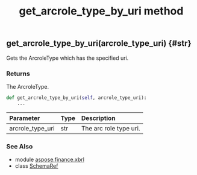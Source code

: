 ﻿---
title: get_arcrole_type_by_uri method
second_title: Aspose.Finance for Python via .NET API References
description: 
type: docs
weight: 20
url: /python-net/aspose.finance.xbrl/schemaref/get_arcrole_type_by_uri/
is_root: false
---

## get_arcrole_type_by_uri(arcrole_type_uri) {#str}

Gets the ArcroleType which has the specified uri.

### Returns 


The ArcroleType.


```python
def get_arcrole_type_by_uri(self, arcrole_type_uri):
    ...
```


| Parameter | Type | Description |
| :- | :- | :- |
| arcrole_type_uri | str | The arc role type uri. |



### See Also
* module [aspose.finance.xbrl](../../)
* class [SchemaRef](/finance/python-net/aspose.finance.xbrl/schemaref)
